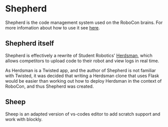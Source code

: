 # Shepherd

Shepherd is the code management system used on the RoboCon brains. For more infomation about how to use it see [here](https://hr-robocon.org/docs/connecting.html).

## Shepherd itself

Shepherd is effectively a rewrite of Student Robotics' [Herdsman][],
which allows competitors to upload code to their robot and view logs in
real time.

As Herdsman is a Twisted app, and the author of Shepherd is not familiar
with Twisted, it was decided that writing a Herdsman clone that uses
Flask would be easier than working out how to deploy Herdsman in the
context of RoboCon, and thus Shepherd was created.

[Herdsman]: https://github.com/srobo/brain-herdsman

## Sheep

Sheep is an adapted version of vs-codes editor to add scratch support and work with blockly.
